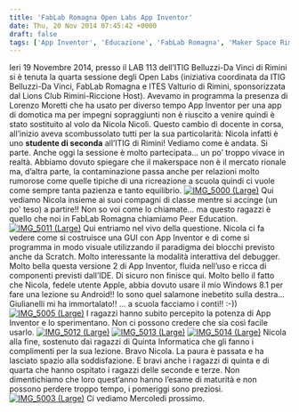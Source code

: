 ```yaml
---
title: 'FabLab Romagna Open Labs App Inventor'
date: Thu, 20 Nov 2014 07:45:42 +0000
draft: false
tags: ['App Inventor', 'Educazione', 'FabLab Romagna', 'Maker Space Rimini']
---
```


   Ieri 19 Novembre 2014, presso il LAB 113 dell’ITIG Belluzzi-Da Vinci di Rimini si è tenuta la quarta sessione degli Open Labs (iniziativa coordinata da ITIG Belluzzi-Da Vinci, FabLab Romagna e ITES Valturio di Rimini, sponsorizzata dal Lions Club Rimini-Riccione Host). Avevamo in programma la presenza di Lorenzo Moretti che ha usato per diverso tempo App Inventor per una app di domotica ma per impegni sopraggiunti non è riuscito a venire quindi è stato sostituito al volo da Nicola Nicolì. Questo cambio di docente in corsa, all’inizio aveva scombussolato tutti per la sua particolarità: Nicola infatti è uno **studente di seconda** all’ITIG di Rimini! Vediamo come è andata.       Si parte. Anche oggi la sessione è molto partecipata… un po’ troppo vivace in realtà. Abbiamo dovuto spiegare che il makerspace non è il mercato rionale ma, d’altra parte, la contaminazione passa anche per relazioni molto rumorose come quelle tipiche di una ricreazione a scuola quindi ci vuole come sempre tanta pazienza e tanto equilibrio. [![IMG_5000 (Large)](http://fablabromagna.org/blog/wp-content/uploads/2014/11/IMG_5000Large_thumb.jpg "IMG_5000 (Large)")](http://fablabromagna.org/blog/wp-content/uploads/2014/11/IMG_5000Large.jpg)        Qui vediamo Nicola insieme ai suoi compagni di classe mentre si accinge (un po' teso) a partire!! Non so voi come lo chiamate… ma questo ragazzi è quello che noi in FabLab Romagna chiamiamo Peer Education. [![IMG_5011 (Large)](http://fablabromagna.org/blog/wp-content/uploads/2014/11/IMG_5011Large_thumb.jpg "IMG_5011 (Large)")](http://fablabromagna.org/blog/wp-content/uploads/2014/11/IMG_5011Large.jpg)      Qui entriamo nel vivo della questione. Nicola ci fa vedere come si costruisce una GUI con App Inventor e di come si programma in modo visuale utilizzando il paradigma dei blocchi previsto anche da Scratch. Molto interessante la modalità interattiva del debugger. Molto bella questa versione 2 di App Inventor, fluida nell’uso e ricca di componenti previsti dall’IDE. Di sicuro non finisce qui. Molto bello il fatto che Nicola, fedele utente Apple, abbia dovuto usare il mio Windows 8.1 per fare una lezione su Android!!    Io sono quel salamone inebetito sulla destra... Giulianelli mi ha immortalato!!   ... a scuola facciamo i conti!!  :-)) [![IMG_5005 (Large)](http://fablabromagna.org/blog/wp-content/uploads/2014/11/IMG_5005Large_thumb.jpg "IMG_5005 (Large)")](http://fablabromagna.org/blog/wp-content/uploads/2014/11/IMG_5005Large.jpg)             I ragazzi hanno subito percepito  la potenza di App Inventor e lo sperimentano. Non ci possono credere che sia così facile usarlo.     [![IMG_5012 (Large)](http://fablabromagna.org/blog/wp-content/uploads/2014/11/IMG_5012Large_thumb.jpg "IMG_5012 (Large)")](http://fablabromagna.org/blog/wp-content/uploads/2014/11/IMG_5012Large.jpg)      [![IMG_5013 (Large)](http://fablabromagna.org/blog/wp-content/uploads/2014/11/IMG_5013Large_thumb2.jpg "IMG_5013 (Large)")](http://fablabromagna.org/blog/wp-content/uploads/2014/11/IMG_5013Large2.jpg) [![IMG_5014 (Large)](http://fablabromagna.org/blog/wp-content/uploads/2014/11/IMG_5014Large_thumb2.jpg "IMG_5014 (Large)")](http://fablabromagna.org/blog/wp-content/uploads/2014/11/IMG_5014Large2.jpg)     Nicola alla fine, sostenuto dai ragazzi di Quinta Informatica che gli fanno i complimenti per la sua lezione. Bravo Nicola. La paura è passata e ha lasciato spazio alla soddisfazione. E bravi anche i ragazzi di quinta e di quarta che hanno ospitato i ragazzi delle seconde e terze. Non dimentichiamo che loro quest’anno hanno l’esame di maturità e non possono perdere troppo tempo, i pomeriggi sono preziosi.  [![IMG_5003 (Large)](http://fablabromagna.org/blog/wp-content/uploads/2014/11/IMG_5003Large_thumb.jpg "IMG_5003 (Large)")](http://fablabromagna.org/blog/wp-content/uploads/2014/11/IMG_5003Large.jpg)    Ci vediamo Mercoledì prossimo.